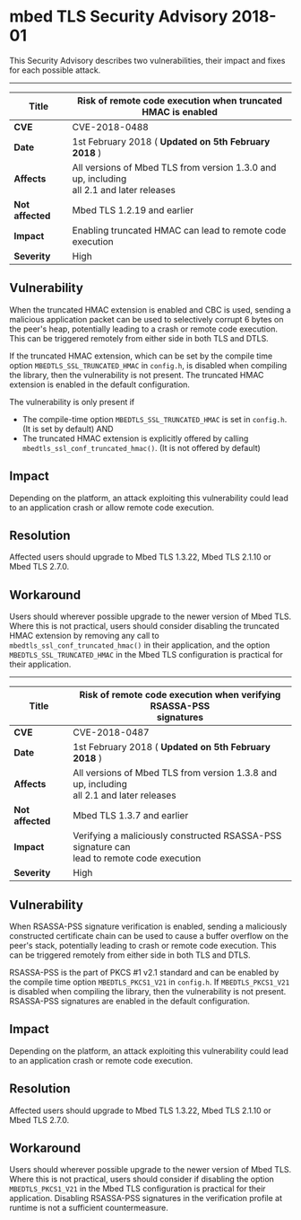 # mbed TLS Security Advisory 2018-01

This Security Advisory describes two vulnerabilities, their impact and fixes
for each possible attack.

* * *

**Title** |  Risk of remote code execution when truncated HMAC is enabled
---|---
**CVE** |  CVE-2018-0488
**Date** |  1st February 2018 ( **Updated on 5th February 2018** )
**Affects** |  All versions of Mbed TLS from version 1.3.0 and up, including<br>all 2.1 and later releases
**Not affected** |  Mbed TLS 1.2.19 and earlier
**Impact** |  Enabling truncated HMAC can lead to remote code execution
**Severity** |  High

## Vulnerability

When the truncated HMAC extension is enabled and CBC is used, sending a
malicious application packet can be used to selectively corrupt 6 bytes on the
peer's heap, potentially leading to a crash or remote code execution. This can
be triggered remotely from either side in both TLS and DTLS.

If the truncated HMAC extension, which can be set by the compile time option
`MBEDTLS_SSL_TRUNCATED_HMAC` in `config.h`, is disabled when compiling the
library, then the vulnerability is not present. The truncated HMAC extension
is enabled in the default configuration.

The vulnerability is only present if

  * The compile-time option `MBEDTLS_SSL_TRUNCATED_HMAC` is set in `config.h`. (It is set by default) AND
  * The truncated HMAC extension is explicitly offered by calling `mbedtls_ssl_conf_truncated_hmac()`. (It is not offered by default)

## Impact

Depending on the platform, an attack exploiting this vulnerability could lead
to an application crash or allow remote code execution.

## Resolution

Affected users should upgrade to Mbed TLS 1.3.22, Mbed TLS 2.1.10 or Mbed TLS
2.7.0.

## Workaround

Users should wherever possible upgrade to the newer version of Mbed TLS. Where
this is not practical, users should consider disabling the truncated HMAC
extension by removing any call to `mbedtls_ssl_conf_truncated_hmac()` in their
application, and the option `MBEDTLS_SSL_TRUNCATED_HMAC` in the Mbed TLS
configuration is practical for their application.

* * *

**Title** |  Risk of remote code execution when verifying RSASSA-PSS<br>signatures
---|---
**CVE** |  CVE-2018-0487
**Date** |  1st February 2018 ( **Updated on 5th February 2018** )
**Affects** |  All versions of Mbed TLS from version 1.3.8 and up, including<br>all 2.1 and later releases
**Not affected** |  Mbed TLS 1.3.7 and earlier
**Impact** |  Verifying a maliciously constructed RSASSA-PSS signature can<br>lead to remote code execution
**Severity** |  High

## Vulnerability

When RSASSA-PSS signature verification is enabled, sending a maliciously
constructed certificate chain can be used to cause a buffer overflow on the
peer's stack, potentially leading to crash or remote code execution. This can
be triggered remotely from either side in both TLS and DTLS.

RSASSA-PSS is the part of PKCS #1 v2.1 standard and can be enabled by the
compile time option `MBEDTLS_PKCS1_V21` in `config.h`. If `MBEDTLS_PKCS1_V21`
is disabled when compiling the library, then the vulnerability is not present.
RSASSA-PSS signatures are enabled in the default configuration.

## Impact

Depending on the platform, an attack exploiting this vulnerability could lead
to an application crash or remote code execution.

## Resolution

Affected users should upgrade to Mbed TLS 1.3.22, Mbed TLS 2.1.10 or Mbed TLS
2.7.0.

## Workaround

Users should wherever possible upgrade to the newer version of Mbed TLS. Where
this is not practical, users should consider if disabling the option
`MBEDTLS_PKCS1_V21` in the Mbed TLS configuration is practical for their
application. Disabling RSASSA-PSS signatures in the verification profile at
runtime is not a sufficient countermeasure.
